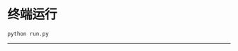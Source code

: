 # 终端运行

```shell
python run.py
```
*****************************************************************************************************************************************************************************************************************